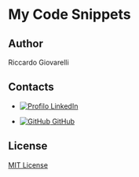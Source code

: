 # My Code Snippets

## Author
Riccardo Giovarelli

## Contacts
- [![Profilo](https://i.stack.imgur.com/gVE0j.png) LinkedIn](https://www.linkedin.com/in/riccardo-giovarelli/)

- [![GitHub](https://i.stack.imgur.com/tskMh.png) GitHub](https://github.com/riccardo-giovarelli)

## License
[MIT License](https://opensource.org/license/mit/)